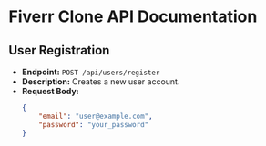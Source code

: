 # Fiverr Clone API Documentation

## User Registration
- **Endpoint:** `POST /api/users/register`
- **Description:** Creates a new user account.
- **Request Body:**
  ```json
  {
      "email": "user@example.com",
      "password": "your_password"
  }
